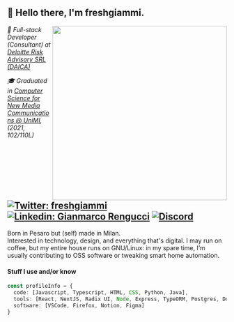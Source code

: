 <h2>👋 Hello there, I'm freshgiammi.</h2>
<img align='right' src="https://freshgiammi.dev/_next/image?url=%2F_next%2Fstatic%2Fmedia%2Fbannerpic.ebe4dd38.webp&w=3840&q=75" width="400">
<p><em>💼 Full-stack Developer (Consultant) at <a href="https://www2.deloitte.com/it/it/services/risk.html">Deloitte Risk Advisory SRL (DAICA)</a></br></em></p>
<p><em>🎓 Graduated in <a href="https://www.unimi.it/en/education/computer-science-new-media-communications">Computer Science for New Media Communications @ UniMI</a>, (2021, 102/110L)
</em></p>

[![Twitter: freshgiammi](https://img.shields.io/twitter/follow/freshgiammi?style=social)](https://twitter.com/freshgiammi)
[![Linkedin: Gianmarco Rengucci](https://img.shields.io/badge/-Gianmarco_Rengucci-blue?style=flat&logo=Linkedin&logoColor=white&link=https://www.linkedin.com/in/gianmarco-rengucci/)](https://www.linkedin.com/in/gianmarco-rengucci/)
[![Discord](https://img.shields.io/badge/Discord-%235865F2.svg?style=flat&logo=discord&logoColor=white&label=freshgiammi)](https://discordapp.com/users/391674437696618497/)
---

<p>
Born in Pesaro but (self) made in Milan.<br>
Interested in technology, design, and everything that's digital. 
I may run on coffee, but my entire house runs on GNU/Linux: in my spare time, I’m usually contributing to OSS software or tweaking smart home automation. 
</p>

#### Stuff I use and/or know 
```typescript
const profileInfo = {
  code: [Javascript, Typescript, HTML, CSS, Python, Java],
  tools: [React, NextJS, Radix UI, Node, Express, TypeORM, Postgres, Docker, Linux, Git, WordPress],
  software: [VSCode, Firefox, Notion, Figma]
}
```
